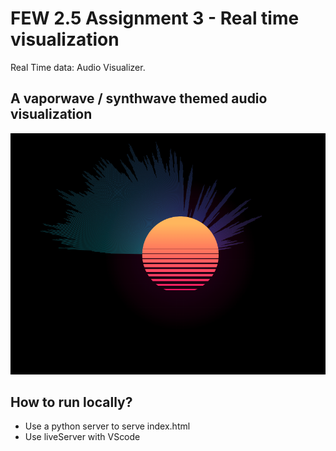 # FEW 2.5 Assignment 3 - Real time visualization
Real Time data: Audio Visualizer. 

## A vaporwave / synthwave themed audio visualization

![page preivew](./preview.png)

## How to run locally?
  * Use a python server to serve index.html
  * Use liveServer with VScode
